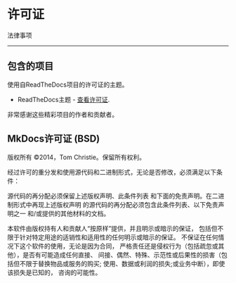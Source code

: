 # 许可证

法律事项

---

## 包含的项目

使用自ReadTheDocs项目的许可证的主题。

* ReadTheDocs主题 - [查看许可证](https://github.com/snide/sphinx_rtd_theme/blob/master/LICENSE).

非常感谢这些精彩项目的作者和贡献者。

## MkDocs许可证 (BSD)

版权所有 ©2014，Tom Christie。保留所有权利。
 
经过许可的重分发和使用源代码和二进制形式，无论是否修改，必须满足以下条件：
 
源代码的再分配必须保留上述版权声明、此条件列表
和下面的免责声明。在二进制形式中再现上述版权声明
的源代码的再分配必须包含此条件列表、以下免责声明之一
和/或提供的其他材料的文档。
 
本软件由版权持有人和贡献人“按原样”提供，并且明示或暗示的保证，
包括但不限于针对特定用途的适销性和适用性的任何明示或暗示的保证。
不保证在任何情况下这个软件的使用，无论是因为合同，
严格责任还是侵权行为（包括疏忽或其他），是否有可能造成任何直接、
间接、偶然、特殊、示范性或后果性的损害（包括但不限于替换物品或服务的购买;
使用、数据或利润的损失;或业务中断），即使该损失是已知的，
咨询的可能性。